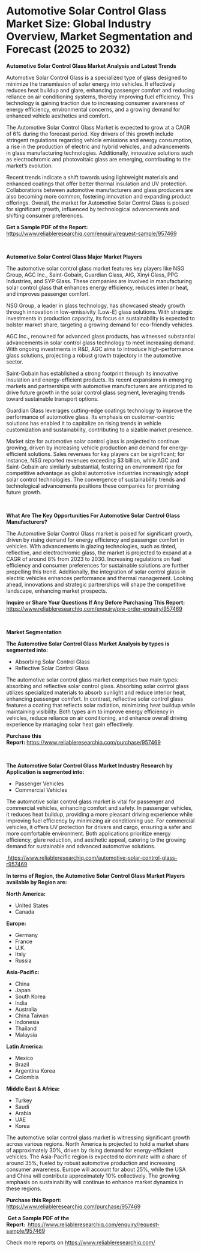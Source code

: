 <p><h1>Automotive Solar Control Glass Market Size: Global Industry Overview, Market Segmentation and Forecast (2025 to 2032)</h1></p><p><strong>Automotive Solar Control Glass Market Analysis and Latest Trends</strong></p>
<p><p>Automotive Solar Control Glass is a specialized type of glass designed to minimize the transmission of solar energy into vehicles. It effectively reduces heat buildup and glare, enhancing passenger comfort and reducing reliance on air conditioning systems, thereby improving fuel efficiency. This technology is gaining traction due to increasing consumer awareness of energy efficiency, environmental concerns, and a growing demand for enhanced vehicle aesthetics and comfort. </p><p>The Automotive Solar Control Glass Market is expected to grow at a CAGR of 6% during the forecast period. Key drivers of this growth include stringent regulations regarding vehicle emissions and energy consumption, a rise in the production of electric and hybrid vehicles, and advancements in glass manufacturing technologies. Additionally, innovative solutions such as electrochromic and photovoltaic glass are emerging, contributing to the market’s evolution. </p><p>Recent trends indicate a shift towards using lightweight materials and enhanced coatings that offer better thermal insulation and UV protection. Collaborations between automotive manufacturers and glass producers are also becoming more common, fostering innovation and expanding product offerings. Overall, the market for Automotive Solar Control Glass is poised for significant growth, influenced by technological advancements and shifting consumer preferences.</p></p>
<p><strong>Get a Sample PDF of the Report:&nbsp;</strong> <a href="https://www.reliableresearchiq.com/enquiry/request-sample/957469?utm_campaign=3514&utm_medium=2&utm_source=Github&utm_content=ia&utm_term=21032025&utm_id=automotive-solar-control-glass">https://www.reliableresearchiq.com/enquiry/request-sample/957469</a></p>
<p>&nbsp;</p>
<p><strong>Automotive Solar Control Glass Major Market Players</strong></p>
<p><p>The automotive solar control glass market features key players like NSG Group, AGC Inc., Saint-Gobain, Guardian Glass, AIG, Xinyi Glass, PPG Industries, and SYP Glass. These companies are involved in manufacturing solar control glass that enhances energy efficiency, reduces interior heat, and improves passenger comfort. </p><p>NSG Group, a leader in glass technology, has showcased steady growth through innovation in low-emissivity (Low-E) glass solutions. With strategic investments in production capacity, its focus on sustainability is expected to bolster market share, targeting a growing demand for eco-friendly vehicles.</p><p>AGC Inc., renowned for advanced glass products, has witnessed substantial advancements in solar control glass technology to meet increasing demand. With ongoing investments in R&D, AGC aims to introduce high-performance glass solutions, projecting a robust growth trajectory in the automotive sector.</p><p>Saint-Gobain has established a strong footprint through its innovative insulation and energy-efficient products. Its recent expansions in emerging markets and partnerships with automotive manufacturers are anticipated to drive future growth in the solar control glass segment, leveraging trends toward sustainable transport options.</p><p>Guardian Glass leverages cutting-edge coatings technology to improve the performance of automotive glass. Its emphasis on customer-centric solutions has enabled it to capitalize on rising trends in vehicle customization and sustainability, contributing to a sizable market presence.</p><p>Market size for automotive solar control glass is projected to continue growing, driven by increasing vehicle production and demand for energy-efficient solutions. Sales revenues for key players can be significant; for instance, NSG reported revenues exceeding $3 billion, while AGC and Saint-Gobain are similarly substantial, fostering an environment ripe for competitive advantage as global automotive industries increasingly adopt solar control technologies. The convergence of sustainability trends and technological advancements positions these companies for promising future growth.</p></p>
<p>&nbsp;</p>
<p><strong>What Are The Key Opportunities For Automotive Solar Control Glass Manufacturers?</strong></p>
<p><p>The Automotive Solar Control Glass market is poised for significant growth, driven by rising demand for energy efficiency and passenger comfort in vehicles. With advancements in glazing technologies, such as tinted, reflective, and electrochromic glass, the market is projected to expand at a CAGR of around 8% from 2023 to 2030. Increasing regulations on fuel efficiency and consumer preferences for sustainable solutions are further propelling this trend. Additionally, the integration of solar control glass in electric vehicles enhances performance and thermal management. Looking ahead, innovations and strategic partnerships will shape the competitive landscape, enhancing market prospects.</p></p>
<p><strong>Inquire or Share Your Questions If Any Before Purchasing This Report:</strong> <a href="https://www.reliableresearchiq.com/enquiry/pre-order-enquiry/957469?utm_campaign=3514&utm_medium=2&utm_source=Github&utm_content=ia&utm_term=21032025&utm_id=automotive-solar-control-glass">https://www.reliableresearchiq.com/enquiry/pre-order-enquiry/957469</a></p>
<p>&nbsp;</p>
<p><strong>Market Segmentation</strong></p>
<p><strong>The Automotive Solar Control Glass Market Analysis by types is segmented into:</strong></p>
<p><ul><li>Absorbing Solar Control Glass</li><li>Reflective Solar Control Glass</li></ul></p>
<p><p>The automotive solar control glass market comprises two main types: absorbing and reflective solar control glass. Absorbing solar control glass utilizes specialized materials to absorb sunlight and reduce interior heat, enhancing passenger comfort. In contrast, reflective solar control glass features a coating that reflects solar radiation, minimizing heat buildup while maintaining visibility. Both types aim to improve energy efficiency in vehicles, reduce reliance on air conditioning, and enhance overall driving experience by managing solar heat gain effectively.</p></p>
<p><strong>Purchase this Report:&nbsp;</strong><a href="https://www.reliableresearchiq.com/purchase/957469?utm_campaign=3514&utm_medium=2&utm_source=Github&utm_content=ia&utm_term=21032025&utm_id=automotive-solar-control-glass">https://www.reliableresearchiq.com/purchase/957469</a></p>
<p>&nbsp;</p>
<p><strong>The Automotive Solar Control Glass Market Industry Research by Application is segmented into:</strong></p>
<p><ul><li>Passenger Vehicles</li><li>Commercial Vehicles</li></ul></p>
<p><p>The automotive solar control glass market is vital for passenger and commercial vehicles, enhancing comfort and safety. In passenger vehicles, it reduces heat buildup, providing a more pleasant driving experience while improving fuel efficiency by minimizing air conditioning use. For commercial vehicles, it offers UV protection for drivers and cargo, ensuring a safer and more comfortable environment. Both applications prioritize energy efficiency, glare reduction, and aesthetic appeal, catering to the growing demand for sustainable and advanced automotive solutions.</p></p>
<p><a href="https://www.reliableresearchiq.com/automotive-solar-control-glass-r957469?utm_campaign=3514&utm_medium=2&utm_source=Github&utm_content=ia&utm_term=21032025&utm_id=automotive-solar-control-glass">&nbsp;https://www.reliableresearchiq.com/automotive-solar-control-glass-r957469</a></p>
<p><strong>In terms of Region, the Automotive Solar Control Glass Market Players available by Region are:</strong></p>
<p>
    <p> <strong> North America: </strong>
        <ul>
            <li>United States</li>
            <li>Canada</li>
        </ul>
        </p> 
    <p> <strong> Europe: </strong>
        <ul>
            <li>Germany</li>
            <li>France</li>
            <li>U.K.</li>
            <li>Italy</li>
            <li>Russia</li>
        </ul>
        </p> 
    <p> <strong> Asia-Pacific: </strong>
        <ul>
            <li>China</li>
            <li>Japan</li>
            <li>South Korea</li>
            <li>India</li>
            <li>Australia</li>
            <li>China Taiwan</li>
            <li>Indonesia</li>
            <li>Thailand</li>
            <li>Malaysia</li>
        </ul>
        </p> 
    <p> <strong> Latin America: </strong>
        <ul>
            <li>Mexico</li>
            <li>Brazil</li>
            <li>Argentina Korea</li>
            <li>Colombia</li>
        </ul>
        </p> 
    <p> <strong> Middle East & Africa: </strong>
        <ul>
            <li>Turkey</li>
            <li>Saudi</li>
            <li>Arabia</li>
            <li>UAE</li>
            <li>Korea</li>
        </ul>
    </p>
    </p>
<p><p>The automotive solar control glass market is witnessing significant growth across various regions. North America is projected to hold a market share of approximately 30%, driven by rising demand for energy-efficient vehicles. The Asia-Pacific region is expected to dominate with a share of around 35%, fueled by robust automotive production and increasing consumer awareness. Europe will account for about 25%, while the USA and China will contribute approximately 10% collectively. The growing emphasis on sustainability will continue to enhance market dynamics in these regions.</p></p>
<p><strong>Purchase this Report: </strong><a href="https://www.reliableresearchiq.com/purchase/957469?utm_campaign=3514&utm_medium=2&utm_source=Github&utm_content=ia&utm_term=21032025&utm_id=automotive-solar-control-glass">https://www.reliableresearchiq.com/purchase/957469</a></p>
<p>&nbsp;<strong>Get a Sample PDF of the Report:&nbsp;&nbsp;</strong><a href="https://www.reliableresearchiq.com/enquiry/request-sample/957469?utm_campaign=3514&utm_medium=2&utm_source=Github&utm_content=ia&utm_term=21032025&utm_id=automotive-solar-control-glass">https://www.reliableresearchiq.com/enquiry/request-sample/957469</a></p>
<p><strong></strong></p>
<p>Check more reports on <a href="https://www.reliableresearchiq.com/?utm_campaign=3514&utm_medium=2&utm_source=Github&utm_content=ia&utm_term=21032025&utm_id=automotive-solar-control-glass">https://www.reliableresearchiq.com/</a></p>